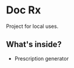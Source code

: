 Doc Rx
========================

Project for local uses.

What's inside?
--------------
* Prescription generator